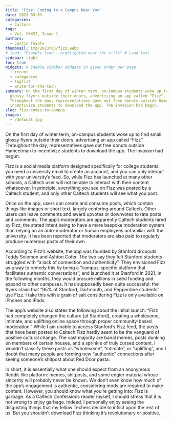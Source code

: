 ```yaml
---
title: "Fizz: Coming to a Campus Near You"
date: 2023-03-03
categories:
  - Culture
tags:
  - Vol. CXXVI, Issue 1
authors:
  - Justin Toyota
thumbnail: img/2023/03/fizz.webp
# lead: "Example lead - highlighted near the title" # Lead text
sidebar: right
toc: true
widgets: # Enable sidebar widgets in given order per page
  - recent
  - categories
  - taglist
  - write-for-the-tech
summary: On the first day of winter term, on-campus students woke up to find small
  glossy flyers outside their doors, advertising an app called “Fizz”.
  Throughout the day, representatives gave out free donuts outside Hameetman to
  incentivize students to download the app. The invasion had begun.
slug: fizz-comes-to-campus
images:
  - /default.jpg
---
```


On the first day of winter term, on-campus students woke up to find small glossy flyers outside their doors, advertising an app called “Fizz”. Throughout the day, representatives gave out free donuts outside Hameetman to incentivize students to download the app. The invasion had begun. 

Fizz is a social media platform designed specifically for college students: you need a university email to create an account, and you can only interact with your university’s feed. So, while Fizz has launched at many other schools, a Caltech user will not be able to interact with their content whatsoever. In principle, everything you see on Fizz was posted by a Caltech student, and only other Caltech students will see what you post. 

Once on the app, users can create and consume posts, which contain things like images or short text, largely centering around Caltech. Other users can leave comments and award upvotes or downvotes to rate posts and comments. The app’s moderators are apparently Caltech students hired by Fizz, the stated intent being to have a more bespoke moderation system than relying on an auto-moderator or human employees unfamiliar with the university. It has been reported that moderators are also paid to regularly produce numerous posts of their own. 

According to Fizz’s website, the app was founded by Stanford dropouts Teddy Solomon and Ashton Cofer. The two say they felt Stanford students struggled with “a lack of connection and authenticity”. They envisioned Fizz as a way to remedy this by being a “campus-specific platform that facilitates authentic conversations”, and launched it at Stanford in 2021. In the following months, they would procure millions in seed funding and expand to other campuses. It has supposedly been quite successful: the flyers claim that “95% of Stanford, Dartmouth, and Pepperdine students” use Fizz. I take this with a grain of salt considering Fizz is only available on iPhones and iPads. 

The app’s website also states the following about the initial launch: “Fizz had completely changed the culture [at Stanford], creating a wholesome, intimate, and uplifting online space through proper community-based moderation.” While I am unable to access Stanford’s Fizz feed, the posts that have been posted to Caltech Fizz hardly seem to be the vanguard of positive cultural change. The vast majority are banal memes, posts dunking on members of certain houses, and a sprinkle of truly cursed content. I wouldn’t classify these posts as “wholesome”, “intimate”, or “uplifting”, and I doubt that many people are forming new “authentic” connections after seeing someone’s shitpost about Red Door pasta. 

In short, it is essentially what one should expect from an anonymous Reddit-like platform: memes, shitposts, and some edgier material whose sincerity will probably never be known. We don’t even know how much of the app’s engagement is authentic, considering mods are required to make content. However, you should know what you’re getting into: Fizz is garbage. As a Caltech Confessions reader myself, I should stress that it is not wrong to enjoy garbage. Indeed, I personally enjoy seeing the disgusting things that my fellow Techers decide to inflict upon the rest of us. But you shouldn’t download Fizz thinking it’s revolutionary or positive. 
